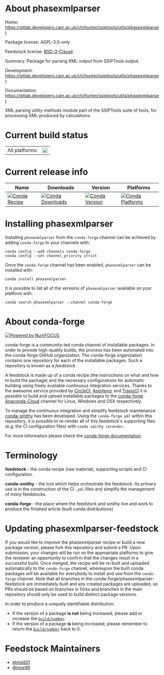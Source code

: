 About phasexmlparser
====================

Home: https://gitlab.developers.cam.ac.uk/ch/hunter/ssiptools/utils/phasexmlparser

Package license: AGPL-3.0-only

Feedstock license: [BSD-3-Clause](https://github.com/conda-forge/phasexmlparser-feedstock/blob/master/LICENSE.txt)

Summary: Package for parsing XML output from SSIPTools output.

Development: https://gitlab.developers.cam.ac.uk/ch/hunter/ssiptools/utils/phasexmlparser

Documentation: https://gitlab.developers.cam.ac.uk/ch/hunter/ssiptools/utils/phasexmlparser

XML parsing utility methods module part of the SSIPTools suite of tools,
for processing XML produced by calculations.


Current build status
====================


<table><tr><td>All platforms:</td>
    <td>
      <a href="https://dev.azure.com/conda-forge/feedstock-builds/_build/latest?definitionId=14131&branchName=master">
        <img src="https://dev.azure.com/conda-forge/feedstock-builds/_apis/build/status/phasexmlparser-feedstock?branchName=master">
      </a>
    </td>
  </tr>
</table>

Current release info
====================

| Name | Downloads | Version | Platforms |
| --- | --- | --- | --- |
| [![Conda Recipe](https://img.shields.io/badge/recipe-phasexmlparser-green.svg)](https://anaconda.org/conda-forge/phasexmlparser) | [![Conda Downloads](https://img.shields.io/conda/dn/conda-forge/phasexmlparser.svg)](https://anaconda.org/conda-forge/phasexmlparser) | [![Conda Version](https://img.shields.io/conda/vn/conda-forge/phasexmlparser.svg)](https://anaconda.org/conda-forge/phasexmlparser) | [![Conda Platforms](https://img.shields.io/conda/pn/conda-forge/phasexmlparser.svg)](https://anaconda.org/conda-forge/phasexmlparser) |

Installing phasexmlparser
=========================

Installing `phasexmlparser` from the `conda-forge` channel can be achieved by adding `conda-forge` to your channels with:

```
conda config --add channels conda-forge
conda config --set channel_priority strict
```

Once the `conda-forge` channel has been enabled, `phasexmlparser` can be installed with:

```
conda install phasexmlparser
```

It is possible to list all of the versions of `phasexmlparser` available on your platform with:

```
conda search phasexmlparser --channel conda-forge
```


About conda-forge
=================

[![Powered by NumFOCUS](https://img.shields.io/badge/powered%20by-NumFOCUS-orange.svg?style=flat&colorA=E1523D&colorB=007D8A)](http://numfocus.org)

conda-forge is a community-led conda channel of installable packages.
In order to provide high-quality builds, the process has been automated into the
conda-forge GitHub organization. The conda-forge organization contains one repository
for each of the installable packages. Such a repository is known as a *feedstock*.

A feedstock is made up of a conda recipe (the instructions on what and how to build
the package) and the necessary configurations for automatic building using freely
available continuous integration services. Thanks to the awesome service provided by
[CircleCI](https://circleci.com/), [AppVeyor](https://www.appveyor.com/)
and [TravisCI](https://travis-ci.com/) it is possible to build and upload installable
packages to the [conda-forge](https://anaconda.org/conda-forge)
[Anaconda-Cloud](https://anaconda.org/) channel for Linux, Windows and OSX respectively.

To manage the continuous integration and simplify feedstock maintenance
[conda-smithy](https://github.com/conda-forge/conda-smithy) has been developed.
Using the ``conda-forge.yml`` within this repository, it is possible to re-render all of
this feedstock's supporting files (e.g. the CI configuration files) with ``conda smithy rerender``.

For more information please check the [conda-forge documentation](https://conda-forge.org/docs/).

Terminology
===========

**feedstock** - the conda recipe (raw material), supporting scripts and CI configuration.

**conda-smithy** - the tool which helps orchestrate the feedstock.
                   Its primary use is in the construction of the CI ``.yml`` files
                   and simplify the management of *many* feedstocks.

**conda-forge** - the place where the feedstock and smithy live and work to
                  produce the finished article (built conda distributions)


Updating phasexmlparser-feedstock
=================================

If you would like to improve the phasexmlparser recipe or build a new
package version, please fork this repository and submit a PR. Upon submission,
your changes will be run on the appropriate platforms to give the reviewer an
opportunity to confirm that the changes result in a successful build. Once
merged, the recipe will be re-built and uploaded automatically to the
`conda-forge` channel, whereupon the built conda packages will be available for
everybody to install and use from the `conda-forge` channel.
Note that all branches in the conda-forge/phasexmlparser-feedstock are
immediately built and any created packages are uploaded, so PRs should be based
on branches in forks and branches in the main repository should only be used to
build distinct package versions.

In order to produce a uniquely identifiable distribution:
 * If the version of a package **is not** being increased, please add or increase
   the [``build/number``](https://docs.conda.io/projects/conda-build/en/latest/resources/define-metadata.html#build-number-and-string).
 * If the version of a package **is** being increased, please remember to return
   the [``build/number``](https://docs.conda.io/projects/conda-build/en/latest/resources/define-metadata.html#build-number-and-string)
   back to 0.

Feedstock Maintainers
=====================

* [@mdd31](https://github.com/mdd31/)
* [@mjw99](https://github.com/mjw99/)

